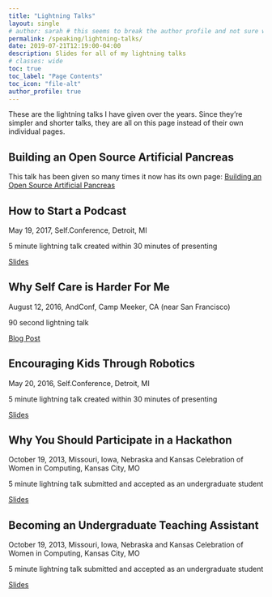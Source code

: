 ```yaml
---
title: "Lightning Talks"
layout: single
# author: sarah # this seems to break the author profile and not sure why yet
permalink: /speaking/lightning-talks/
date: 2019-07-21T12:19:00-04:00
description: Slides for all of my lightning talks 
# classes: wide
toc: true
toc_label: "Page Contents"
toc_icon: "file-alt"
author_profile: true
---
```


These are the lightning talks I have given over the years. Since they’re simpler and shorter talks, they are all on 
this page instead of their own individual pages.

## Building an Open Source Artificial Pancreas
This talk has been given so many times it now has its own page: [Building an Open Source Artificial Pancreas](/speaking/building-an-open-source-artificial-pancreas/)

## How to Start a Podcast
May 19, 2017, Self.Conference, Detroit, MI

5 minute lightning talk created within 30 minutes of presenting

[Slides](https://slides.com/geekygirlsarah/i-built-an-artificial-pancreas/)

## Why Self Care is Harder For Me
August 12, 2016, AndConf, Camp Meeker, CA (near San Francisco)

90 second lightning talk

[Blog Post](https://medium.com/@geekygirlsarah/why-self-care-is-hard-for-me-9c58c047dcd0)

## Encouraging Kids Through Robotics
May 20, 2016, Self.Conference, Detroit, MI

5 minute lightning talk created within 30 minutes of presenting

[Slides](https://github.com/geekygirlsarah/talk-encouraging_kids_through_robotics_mentoring)

## Why You Should Participate in a Hackathon
October 19, 2013, Missouri, Iowa, Nebraska and Kansas Celebration of Women in Computing, Kansas City, MO

5 minute lightning talk submitted and accepted as an undergraduate student

[Slides](https://github.com/geekygirlsarah/talk-minkwic_lightning_talks_2013/)

## Becoming an Undergraduate Teaching Assistant
October 19, 2013, Missouri, Iowa, Nebraska and Kansas Celebration of Women in Computing, Kansas City, MO

5 minute lightning talk submitted and accepted as an undergraduate student

[Slides](https://github.com/geekygirlsarah/talk-minkwic_lightning_talks_2013/)
